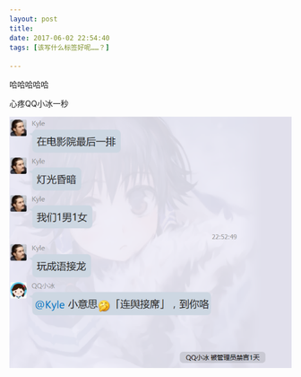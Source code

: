 ```yaml
---
layout: post
title: 
date: 2017-06-02 22:54:40
tags: [该写什么标签好呢……？]

---
```

哈哈哈哈哈

心疼QQ小冰一秒

![图片](images/_Lofter/emhSNkVpRmJBejhNanM4UnQ0ellnTE4xY2wvRlFBYko4dmVYbU9xcTI4YW8wYXdzMSs3ejVRPT0.png)
